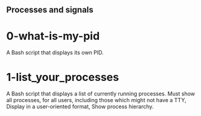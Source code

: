 ## Processes and signals
# 0-what-is-my-pid
A Bash script that displays its own PID.
# 1-list_your_processes
A Bash script that displays a list of currently running processes. Must show all processes, for all users, including those which might not have a TTY, Display in a user-oriented format, Show process hierarchy.
